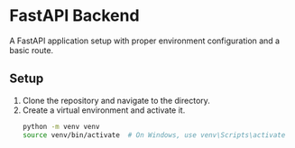# FastAPI Backend

A FastAPI application setup with proper environment configuration and a basic route.

## Setup

1. Clone the repository and navigate to the directory.
2. Create a virtual environment and activate it.
   ```bash
   python -m venv venv
   source venv/bin/activate  # On Windows, use venv\Scripts\activate
